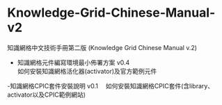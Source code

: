 # Knowledge-Grid-Chinese-Manual-v2
知識網格中文技術手冊第二版 (Knowledge Grid Chinese Manual v.2)

- 知識網格元件編寫環境最小佈署方案 v0.4  
如何安裝知識網格活化器(activator)及官方範例元件

-知識網格CPIC套件安裝說明 v0.1　
如何安裝知識網格CPIC套件(含library、activator以及CPIC範例網站)　
